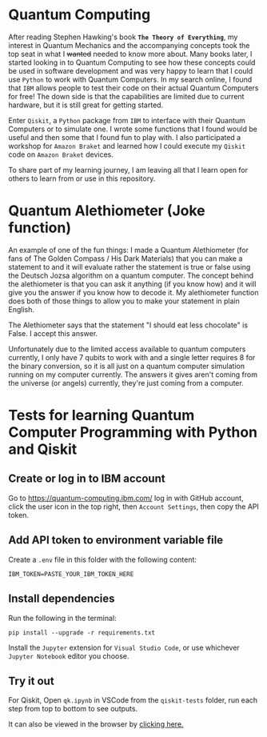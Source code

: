 # Quantum Computing

After reading Stephen Hawking's book **``The Theory of Everything``**, my interest in Quantum Mechanics and the accompanying concepts took the top seat in what I ~~wanted~~ needed to know more about.  Many books later, I started looking in to Quantum Computing to see how these concepts could be used in software development and was very happy to learn that I could use ``Python`` to work with Quantum Computers.  In my search online, I found that ``IBM`` allows people to test their code on their actual Quantum Computers for free!  The down side is that the capabilities are limited due to current hardware, but it is still great for getting started.

Enter ``Qiskit``, a ``Python`` package from ``IBM`` to interface with their Quantum Computers or to simulate one. I wrote some functions that I found would be useful and then some that I found fun to play with.  I also participated a workshop for ``Amazon Braket`` and learned how I could execute my ``Qiskit`` code on ``Amazon Braket`` devices.

To share part of my learning journey, I am leaving all that I learn open for others to learn from or use in this repository. 

# Quantum Alethiometer (Joke function)

An example of one of the fun things: I made a Quantum Alethiometer (for fans of The Golden Compass / His Dark Materials) that you can make a statement to and it will evaluate rather the statement is true or false using the Deutsch Jozsa algorithm on a quantum computer.  The concept behind the alethiometer is that you can ask it anything (if you know how) and it will give you the answer if you know how to decode it.  My alethiometer function does both of those things to allow you to make your statement in plain English.

The Alethiometer says that the statement "I should eat less chocolate" is False.  I accept this answer.

Unfortunately due to the limited access available to quantum computers currently, I only have 7 qubits to work with and a single letter requires 8 for the binary conversion, so it is all just on a quantum computer simulation running on my computer currently.  The answers it gives aren't coming from the universe (or angels) currently, they're just coming from a computer.

# Tests for learning Quantum Computer Programming with Python and Qiskit

## Create or log in to IBM account
Go to https://quantum-computing.ibm.com/ log in with GitHub account, click the user icon in the top right, then ``Account Settings``, then copy the API token.

## Add API token to environment variable file
Create a ``.env`` file in this folder with the following content:

```
IBM_TOKEN=PASTE_YOUR_IBM_TOKEN_HERE
```

## Install dependencies

Run the following in the terminal:

```
pip install --upgrade -r requirements.txt
```

Install the ``Jupyter`` extension for ``Visual Studio Code``, or use whichever ``Jupyter Notebook`` editor you choose.

## Try it out

For Qiskit, Open ``qk.ipynb`` in VSCode from the ``qiskit-tests`` folder, run each step from top to bottom to see outputs.

It can also be viewed in the browser by [clicking here.](https://github.com/Josh-XT/Quantum/blob/main/qk.ipynb)